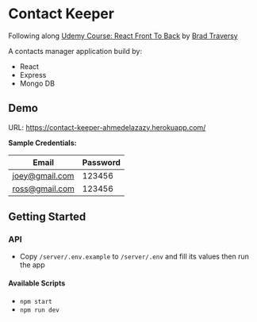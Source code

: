 # Contact Keeper

Following along [Udemy Course: React Front To Back](https://www.udemy.com/course/modern-react-front-to-back/) by [Brad Traversy](https://github.com/bradtraversy)

A contacts manager application build by:

- React
- Express
- Mongo DB

## Demo

URL: https://contact-keeper-ahmedelazazy.herokuapp.com/

**Sample Credentials:**

| Email          | Password |
| -------------- | -------- |
| joey@gmail.com | 123456   |
| ross@gmail.com | 123456   |

## Getting Started

### API

- Copy `/server/.env.example` to `/server/.env` and fill its values then run the app

#### Available Scripts

- `npm start`
- `npm run dev`
